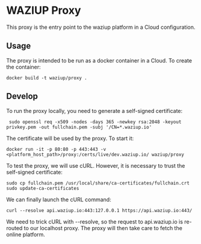 
WAZIUP Proxy
============

This proxy is the entry point to the waziup platform in a Cloud configuration.


Usage
-----

The proxy is intended to be run as a docker container in a Cloud.
To create the container:
```
docker build -t waziup/proxy .
```

Develop
-------

To run the proxy locally, you need to generate a self-signed certificate:
```
 sudo openssl req -x509 -nodes -days 365 -newkey rsa:2048 -keyout privkey.pem -out fullchain.pem -subj '/CN=*.waziup.io'
```
The certificate will be used by the proxy. To start it:
```
docker run -it -p 80:80 -p 443:443 -v <platform_host_path>/proxy:/certs/live/dev.waziup.io/ waziup/proxy
```

To test the proxy, we will use cURL. However, it is necessary to trust the self-signed certificate:
```
sudo cp fullchain.pem /usr/local/share/ca-certificates/fullchain.crt
sudo update-ca-certificates
```
We can finally launch the cURL command:
```
curl --resolve api.waziup.io:443:127.0.0.1 https://api.waziup.io:443/
```
We need to trick cURL with --resolve, so the request to api.waziup.io is re-routed to our localhost proxy.
The proxy will then take care to fetch the online platform.





